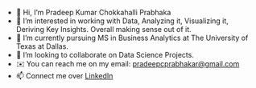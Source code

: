 - 👋 Hi, I’m Pradeep Kumar Chokkahalli Prabhaka 
- 👀 I’m interested in working with Data, Analyzing it, Visualizing it, Deriving Key Insights. Overall making sense out of it.
- 🌱 I’m currently pursuing MS in Business Analytics at The University of Texas at Dallas.
- 💞️ I’m looking to collaborate on Data Science Projects.
- ✉️ You can reach me on my email: [pradeepcprabhakar@gmail.com](https://mail.google.com/mail/u/0/#inbox?compose=VpCqJPtmwwxWtJVcqNhQtTtHgtFPhNgczWkWgmsjmtGQzbNgZvMFbNgSncrdMcfpGlBDwtg)
- 📫 Connect me over [LinkedIn](https://www.linkedin.com/in/pradeepkcprabhakar/)

